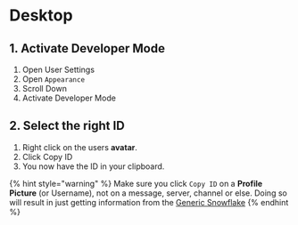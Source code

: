 # Desktop

## 1. Activate Developer Mode

1. Open User Settings
2. Open `Appearance`
3. Scroll Down
4. Activate Developer Mode

## 2. Select the right ID

1. Right click on the users **avatar**.
2. Click Copy ID
3. You now have the ID in your clipboard.

{% hint style="warning" %}
Make sure you click `Copy ID` on a **Profile Picture** \(or Username\), not on a message, server, channel or else. Doing so will result in just getting information from the [Generic Snowflake](https://wiki.discord.id/miscellaneous/snowflakes)
{% endhint %}
